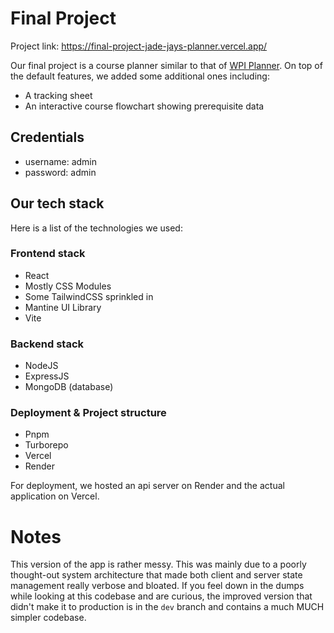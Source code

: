 # Final Project

Project link: https://final-project-jade-jays-planner.vercel.app/ 

Our final project is a course planner similar to that of [WPI Planner](https://planner.wpi.edu/).
On top of the default features, we added some additional ones including:

- A tracking sheet
- An interactive course flowchart showing prerequisite data

## Credentials
- username: admin
- password: admin

## Our tech stack

Here is a list of the technologies we used:

### Frontend stack
- React
- Mostly CSS Modules
- Some TailwindCSS sprinkled in
- Mantine UI Library
- Vite

### Backend stack
- NodeJS
- ExpressJS
- MongoDB (database)

### Deployment & Project structure
- Pnpm 
- Turborepo
- Vercel
- Render

For deployment, we hosted an api server on Render and the actual application on Vercel.  

# Notes

This version of the app is rather messy. This was mainly due to a poorly thought-out system architecture that made
both client and server state management really verbose and bloated. If you feel down in the dumps while looking at
this codebase and are curious, the improved version that didn't make it to production is in the `dev` branch and 
contains a much MUCH simpler codebase.